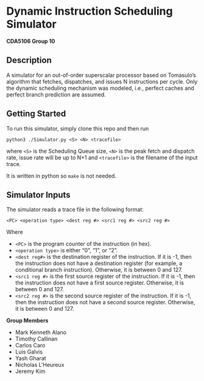 # Dynamic Instruction Scheduling Simulator
**CDA5106 Group 10**


## Description
A simulator for an out-of-order superscalar processor based on Tomasulo’s algorithm that fetches, dispatches, and issues N instructions per cycle. Only the dynamic scheduling mechanism was modeled, i.e., perfect caches and perfect branch prediction are assumed.

## Getting Started
To run this simulator, simply clone this repo and then run 

`python3 ./Simulator.py <S> <N> <tracefile>`

where `<S>` is the Scheduling Queue size, `<N>` is the peak fetch and dispatch rate, issue rate
will be up to N+1 and `<tracefile>` is the filename of the input trace.

It is written in python so `make` is not needed.

## Simulator Inputs
The simulator reads a trace file in the following format:

`<PC> <operation type> <dest reg #> <src1 reg #> <src2 reg #>`

Where
- `<PC>` is the program counter of the instruction (in hex).
- `<operation type>` is either “0”, “1”, or “2”.
- `<dest reg#>` is the destination register of the instruction. If it is -1, then the instruction does not have a destination register (for example, a conditional branch instruction). Otherwise, it is between 0 and 127.
- `<src1 reg #>` is the first source register of the instruction. If it is -1, then the instruction does not have a first source register. Otherwise, it is between 0 and 127.
- `<src2 reg #>` is the second source register of the instruction. If it is -1, then the instruction does not have a second source register. Otherwise, it is between 0 and 127.

**Group Members**
- Mark Kenneth Alano
- Timothy Callinan
- Carlos Caro
- Luis Galvis
- Yash Gharat
- Nicholas L'Heureux
- Jeremy Kim
